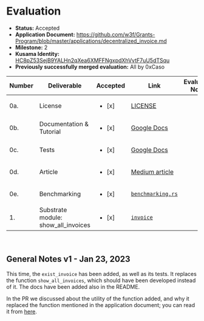 # Evaluation

- **Status:** Accepted
- **Application Document:** https://github.com/w3f/Grants-Program/blob/master/applications/decentralized_invoice.md
- **Milestone:** 2
- **Kusama Identity:** [HC8pZ53SejB9YALHn2qXea6XMFFNgxpdXhVvtF7uU5dTSqu](https://kusama.subscan.io/account/HC8pZ53SejB9YALHn2qXea6XMFFNgxpdXhVvtF7uU5dTSqu)
- **Previously successfully merged evaluation:** All by 0xCaso

| Number | Deliverable                         | Accepted               | Link                                                                                                                                        | Evaluation Notes |
| ------ | ----------------------------------- | ---------------------- | ------------------------------------------------------------------------------------------------------------------------------------------- | ---------------- |
| 0a.    | License                             | <ul><li>[x] </li></ul> | [LICENSE](https://github.com/gertt/Invoice/blob/bcc2cbc759e20a1eaf877e3ddc7562d44e9a0454/LICENSE)                                           |                  |
| 0b.    | Documentation & Tutorial            | <ul><li>[x] </li></ul> | [Google Docs](https://docs.google.com/document/d/1NfbCE32XxGJFXaEI4YEcOV7F_3nVmSFDAG8BaM1BXlE/edit?usp=sharing)                             |                  |
| 0c.    | Tests                               | <ul><li>[x] </li></ul> | [Google Docs](https://docs.google.com/document/d/1NfbCE32XxGJFXaEI4YEcOV7F_3nVmSFDAG8BaM1BXlE/edit?usp=sharing)                             |                  |
| 0d.    | Article                             | <ul><li>[x] </li></ul> | [Medium article](https://medium.com/@gertiprifti/invoice-pallet-built-on-top-of-substrate-framework-bb87ca92392b)                           |                  |
| 0e.    | Benchmarking                        | <ul><li>[x] </li></ul> | [`benchmarking.rs`](https://github.com/gertt/Invoice/blob/bcc2cbc759e20a1eaf877e3ddc7562d44e9a0454/pallets/invoice/src/benchmarking.rs#L39) |                  |
| 1.     | Substrate module: show_all_invoices | <ul><li>[x] </li></ul> | [`invoice`](https://github.com/gertt/Invoice/blob/bcc2cbc759e20a1eaf877e3ddc7562d44e9a0454/pallets/invoice/src/lib.rs#L158)                 |                  |

<br/>

## General Notes v1 - Jan 23, 2023

This time, the `exist_invoice` has been added, as well as its tests. It replaces the function `show_all_invoices`, which should have been developed instead of it. The docs have been added also in the README.

In the PR we discussed about the utility of the function added, and why it replaced the function mentioned in the application document; you can read it from [here](https://github.com/w3f/Grant-Milestone-Delivery/pull/701#pullrequestreview-1265285440).
